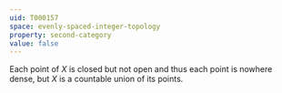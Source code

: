 ```yaml
---
uid: T000157
space: evenly-spaced-integer-topology
property: second-category
value: false
---
```

Each point of $X$ is closed but not open and thus each point is nowhere dense, but $X$ is a countable union of its points.


